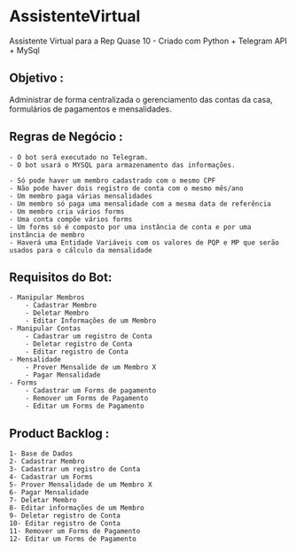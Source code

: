 # AssistenteVirtual
Assistente Virtual para a Rep Quase 10 - Criado com Python + Telegram API + MySql


## Objetivo :
Administrar de forma centralizada o gerenciamento das contas da casa, formulários de pagamentos e mensalidades.

## Regras de Negócio :
	- O bot será executado no Telegram.
	- O bot usará o MYSQL para armazenamento das informações. 
	
	- Só pode haver um membro cadastrado com o mesmo CPF
	- Não pode haver dois registro de conta com o mesmo mês/ano
	- Um membro paga várias mensalidades
	- Um membro só paga uma mensalidade com a mesma data de referência
	- Um membro cria vários forms
	- Uma conta compõe vários forms
	- Um forms só é composto por uma instância de conta e por uma instância de membro
	- Haverá uma Entidade Variáveis com os valores de PQP e MP que serão usados para o cálculo da mensalidade

## Requisitos do Bot:
	- Manipular Membros
		- Cadastrar Membro
		- Deletar Membro
		- Editar Informações de um Membro
	- Manipular Contas
		- Cadastrar um registro de Conta
		- Deletar registro de Conta
		- Editar registro de Conta
	- Mensalidade
		- Prover Mensalide de um Membro X
		- Pagar Mensalidade
	- Forms
		- Cadastrar um Forms de pagamento
		- Remover um Forms de Pagamento
		- Editar um Forms de Pagamento


## Product Backlog :
	1- Base de Dados
	2- Cadastrar Membro
	3- Cadastrar um registro de Conta
	4- Cadastrar um Forms
	5- Prover Mensalidade de um Membro X
	6- Pagar Mensalidade
	7- Deletar Membro
	8- Editar informações de um Membro
	9- Deletar registro de Conta
	10- Editar registro de Conta
	11- Remover um Forms de Pagamento
	12- Editar um Forms de Pagamento